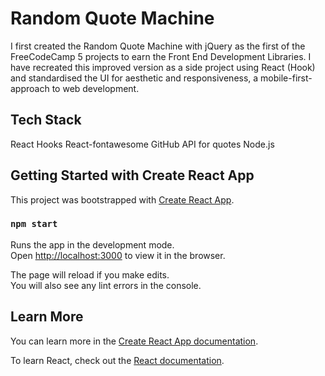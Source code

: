 # Random Quote Machine

I first created the Random Quote Machine with jQuery as the first of the FreeCodeCamp 5 projects to earn the Front End Development Libraries. I have recreated this improved version as a side project using React (Hook) and standardised the UI for aesthetic and responsiveness, a mobile-first-approach to web development.

## Tech Stack 

React Hooks 
React-fontawesome
GitHub API for quotes 
Node.js

## Getting Started with Create React App

This project was bootstrapped with [Create React App](https://github.com/facebook/create-react-app).

### `npm start`

Runs the app in the development mode.\
Open [http://localhost:3000](http://localhost:3000) to view it in the browser.

The page will reload if you make edits.\
You will also see any lint errors in the console.

## Learn More

You can learn more in the [Create React App documentation](https://facebook.github.io/create-react-app/docs/getting-started).

To learn React, check out the [React documentation](https://reactjs.org/).

